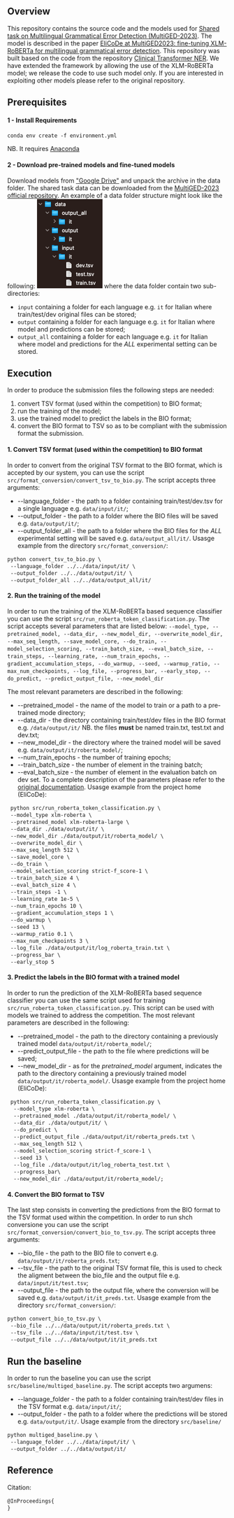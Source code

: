 ## Overview
This repository contains the source code and the models used for [Shared task on Multilingual Grammatical Error Detection (MultiGED-2023)](https://github.com/spraakbanken/multiged-2023).
The model is described in the paper 
[EliCoDe at MultiGED2023: fine-tuning XLM-RoBERTa for multilingual grammatical error detection](paper_link).
This repository was built based on the code from the repository [Clinical Transformer NER](https://github.com/uf-hobi-informatics-lab/ClinicalTransformerNER). We have extended the framework by allowing the use of the XLM-RoBERTa model; we release the code to use such model only. If you are interested in exploiting other models please refer to the original repository.

## Prerequisites
#### 1 - Install Requirements
```
conda env create -f environment.yml
```
NB. It requires [Anaconda](https://www.anaconda.com/distribution/)

#### 2 - Download pre-trained models and fine-tuned models
Download models from ["Google Drive"](https://drive.google.com/drive/folders/1K2EzW57ieyISyIY1dVfiM2JQf0dTXfZU?usp=sharing) and unpack the archive in the data folder. The shared task data can be downloaded from the [MultiGED-2023 official repository](https://github.com/spraakbanken/multiged-2023).
An example of a data folder structure might look like the following:
![Data folder example](img/data_example.png)
where the data folder contain two sub-directories:
- `input` containing a folder for each language e.g. `it` for Italian where train/test/dev original files can be stored;
- `output` containing a folder for each language e.g. `it` for Italian where model and predictions can be stored;
- `output_all` containing a folder for each language e.g. `it` for Italian where model and predictions for the *ALL* experimental setting can be stored.


## Execution
In order to produce the submission files the following steps are needed:
1. convert TSV format (used within the competition) to BIO format;
2. run the training of the model;
3. use the trained model to predict the labels in the BIO format;
4. convert the BIO format to TSV so as to be compliant with the submission format the submission.

#### 1. Convert TSV format (used within the competition) to BIO format
In order to convert from the original TSV format to the BIO format, which is accepted by our system, you can use the script `src/format_conversion/convert_tsv_to_bio.py`. The script accepts three arguments:
- --language_folder - the path to a folder containing train/test/dev.tsv for a single language e.g. `data/input/it/`;
- --output_folder - the path to a folder where the BIO files will be saved e.g. `data/output/it/`;
- --output_folder_all - the path to a folder where the BIO files for the *ALL* experimental setting will be saved e.g. `data/output_all/it/`.
Usasge example from the directory `src/format_conversion/`:
```shell script
python convert_tsv_to_bio.py \
 --language_folder ../../data/input/it/ \
 --output_folder ../../data/output/it/ \
 --output_folder_all ../../data/output_all/it/
```

#### 2. Run the training of the model
In order to run the training of the XLM-RoBERTa based sequence classifier you can use the script `src/run_roberta_token_classification.py`. The script accepts several parameters that are listed below:
`--model_type, --pretrained_model, --data_dir, --new_model_dir, --overwrite_model_dir, --max_seq_length, --save_model_core, --do_train, --model_selection_scoring, --train_batch_size, --eval_batch_size, --train_steps, --learning_rate, --num_train_epochs, --gradient_accumulation_steps, --do_warmup, --seed, --warmup_ratio, --max_num_checkpoints, --log_file, --progress_bar, --early_stop, --do_predict, --predict_output_file, --new_model_dir` 

The most relevant parameters are described in the following:
- --pretrained_model - the name of the model to train or a path to a pre-trained mode directory;
- --data_dir - the directory containing train/test/dev files in the BIO format e.g. `/data/output/it/` NB. the files **must** be named train.txt, test.txt and dev.txt;
- --new_model_dir - the directory where the trained model will be saved e.g. `data/output/it/roberta_model/`;
- --num_train_epochs - the number of training epochs;
- --train_batch_size - the number of element in the training batch;
- --eval_batch_size - the number of element in the evaluation batch on dev set.
To a complete description of the parameters please refer to the [original documentation](https://github.com/uf-hobi-informatics-lab/ClinicalTransformerNER/wiki/Parameters).
Usasge example from the project home (EliCoDe):
```shell script
 python src/run_roberta_token_classification.py \
 --model_type xlm-roberta \
 --pretrained_model xlm-roberta-large \
 --data_dir ./data/output/it/ \
 --new_model_dir ./data/output/it/roberta_model/ \
 --overwrite_model_dir \
 --max_seq_length 512 \
 --save_model_core \
 --do_train \
 --model_selection_scoring strict-f_score-1 \
 --train_batch_size 4 \
 --eval_batch_size 4 \
 --train_steps -1 \
 --learning_rate 1e-5 \
 --num_train_epochs 10 \
 --gradient_accumulation_steps 1 \
 --do_warmup \
 --seed 13 \
 --warmup_ratio 0.1 \
 --max_num_checkpoints 3 \
 --log_file ./data/output/it/log_roberta_train.txt \
 --progress_bar \
 --early_stop 5
```

#### 3. Predict the labels in the BIO format with a trained model
In order to run the prediction of the XLM-RoBERTa based sequence classifier you can use the same script used for training `src/run_roberta_token_classification.py`. This script can be used with models we trained to address the competition.
The most relevant parameters are described in the following:
- --pretrained_model - the path to the directory containing a previously trained model `data/output/it/roberta_model/`;
- --predict_output_file - the path to the file where predictions will be saved;
- --new_model_dir - as for the *pretrained_model* argument, indicates the path to the directory containing a previously trained model `data/output/it/roberta_model/`.
Usasge example from the project home (EliCoDe):
```shell script
 python src/run_roberta_token_classification.py \
  --model_type xlm-roberta \
  --pretrained_model ./data/output/it/roberta_model/ \
  --data_dir ./data/output/it/ \
  --do_predict \
  --predict_output_file ./data/output/it/roberta_preds.txt \
  --max_seq_length 512 \
  --model_selection_scoring strict-f_score-1 \
  --seed 13 \
  --log_file ./data/output/it/log_roberta_test.txt \
  --progress_bar\
  --new_model_dir ./data/output/it/roberta_model/;
```

#### 4. Convert the BIO format to TSV
The last step consists in converting the predictions from the BIO format to the TSV format used within the competition. In order to run shch conversione you can use the script `src/format_conversion/convert_bio_to_tsv.py`. The script accepts three arguments:
- --bio_file - the path to the BIO file to convert e.g. `data/output/it/roberta_preds.txt`;
- --tsv_file - the path to the original TSV format file, this is used to check the aligment between the bio_file and the output file e.g. `data/input/it/test.tsv`;
- --output_file - the path to the output file, where the conversion will be saved e.g. `data/output/it/it_preds.txt`.
Usasge example from the directory `src/format_conversion/`:
```shell script
python convert_bio_to_tsv.py \
 --bio_file ../../data/output/it/roberta_preds.txt \
 --tsv_file ../../data/input/it/test.tsv \
 --output_file ../../data/output/it/it_preds.txt
```

## Run the baseline

In order to run the baseline you can use the script `src/baseline/multiged_baseline.py`. The script accepts two argumens:
- --language_folder - the path to a folder containing train/test/dev files in the TSV format e.g. `data/input/it/`;
- --output_folder - the path to a folder where the predictions will be stored e.g. `data/output/it/`.
Usage example from the directory `src/baseline/`
```shell script
python multiged_baseline.py \
 --language_folder ../../data/input/it/ \
 --output_folder ../../data/output/it/
```

## Reference
Citation:
```
@InProceedings{
}
```